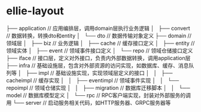 # ellie-layout

├── application             // 应用编排层，调用domain层执行业务逻辑
│   ├── convert             // 数据转换，转换dto和entity
│   └── dto                 // 数据传输对象定义
├── domain                  // 领域层
│   ├── biz                 // 业务逻辑
│   ├── cache               // 缓存接口定义
│   ├── entity              // 领域实体
│   ├── event               // 领域事件接口定义
│   └── repo                // 领域仓储接口定义
├── iface                   // 接口层，定义对外接口，负责内外部数据转换，调用application层
├── infra                   // 基础设施层，包含对外部资源的访问实现，如数据库、缓存、消息队列等
│   ├── impl                // 基础设施实现，实现领域层定义的接口
│   │   ├── cacheimpl       // 缓存实现
│   │   ├── eventimpl       // 领域事件实现
│   │   └── repoimpl        // 领域仓储实现
│   │       ├── migration   // 数据库迁移脚本
│   │       └── model       // 数据库模型定义
│   └── rpc                 // RPC客户端实现，封装对外部服务的调用
└── server                  // 启动服务相关代码，如HTTP服务器、GRPC服务器等
